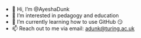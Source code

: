- 👋 Hi, I’m @AyeshaDunk
- 👀 I’m interested in pedagogy and education
- 🌱 I’m currently learning how to use GitHub :smirk:
- 📫 Reach out to me via email: adunk@turing.ac.uk

<!---
AyeshaDunk/AyeshaDunk is a ✨ special ✨ repository because its `README.md` (this file) appears on your GitHub profile.
You can click the Preview link to take a look at your changes.
--->
